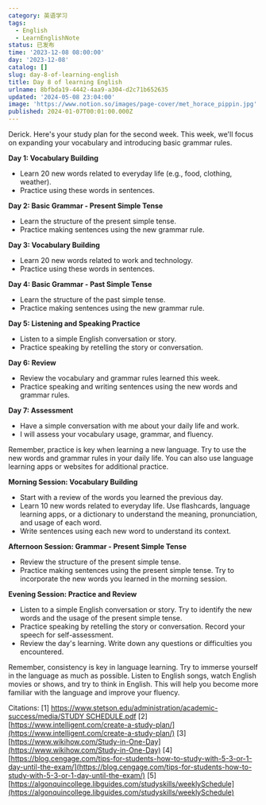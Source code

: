 ```yaml
---
category: 英语学习
tags:
  - English
  - LearnEnglishNote
status: 已发布
time: '2023-12-08 08:00:00'
day: '2023-12-08'
catalog: []
slug: day-8-of-learning-english
title: Day 8 of learning English
urlname: 8bfbda19-4442-4aa9-a304-d2c71b652635
updated: '2024-05-08 23:04:00'
image: 'https://www.notion.so/images/page-cover/met_horace_pippin.jpg'
published: 2024-01-07T00:01:00.000Z
---
```


Derick. Here's your study plan for the second week. This week, we'll focus on expanding your vocabulary and introducing basic grammar rules.


**Day 1: Vocabulary Building**

- Learn 20 new words related to everyday life (e.g., food, clothing, weather).
- Practice using these words in sentences.

**Day 2: Basic Grammar - Present Simple Tense**

- Learn the structure of the present simple tense.
- Practice making sentences using the new grammar rule.

**Day 3: Vocabulary Building**

- Learn 20 new words related to work and technology.
- Practice using these words in sentences.

**Day 4: Basic Grammar - Past Simple Tense**

- Learn the structure of the past simple tense.
- Practice making sentences using the new grammar rule.

**Day 5: Listening and Speaking Practice**

- Listen to a simple English conversation or story.
- Practice speaking by retelling the story or conversation.

**Day 6: Review**

- Review the vocabulary and grammar rules learned this week.
- Practice speaking and writing sentences using the new words and grammar rules.

**Day 7: Assessment**

- Have a simple conversation with me about your daily life and work.
- I will assess your vocabulary usage, grammar, and fluency.

Remember, practice is key when learning a new language. Try to use the new words and grammar rules in your daily life. You can also use language learning apps or websites for additional practice.


**Morning Session: Vocabulary Building**

- Start with a review of the words you learned the previous day.
- Learn 10 new words related to everyday life. Use flashcards, language learning apps, or a dictionary to understand the meaning, pronunciation, and usage of each word.
- Write sentences using each new word to understand its context.

**Afternoon Session: Grammar - Present Simple Tense**

- Review the structure of the present simple tense.
- Practice making sentences using the present simple tense. Try to incorporate the new words you learned in the morning session.

**Evening Session: Practice and Review**

- Listen to a simple English conversation or story. Try to identify the new words and the usage of the present simple tense.
- Practice speaking by retelling the story or conversation. Record your speech for self-assessment.
- Review the day's learning. Write down any questions or difficulties you encountered.

Remember, consistency is key in language learning. Try to immerse yourself in the language as much as possible. Listen to English songs, watch English movies or shows, and try to think in English. This will help you become more familiar with the language and improve your fluency.


Citations:
[1] [https://www.stetson.edu/administration/academic-success/media/STUDY SCHEDULE.pdf](https://www.stetson.edu/administration/academic-success/media/STUDY%20SCHEDULE.pdf)
[2] [https://www.intelligent.com/create-a-study-plan/](https://www.intelligent.com/create-a-study-plan/)
[3] [https://www.wikihow.com/Study-in-One-Day](https://www.wikihow.com/Study-in-One-Day)
[4] [https://blog.cengage.com/tips-for-students-how-to-study-with-5-3-or-1-day-until-the-exam/](https://blog.cengage.com/tips-for-students-how-to-study-with-5-3-or-1-day-until-the-exam/)
[5] [https://algonquincollege.libguides.com/studyskills/weeklySchedule](https://algonquincollege.libguides.com/studyskills/weeklySchedule)

